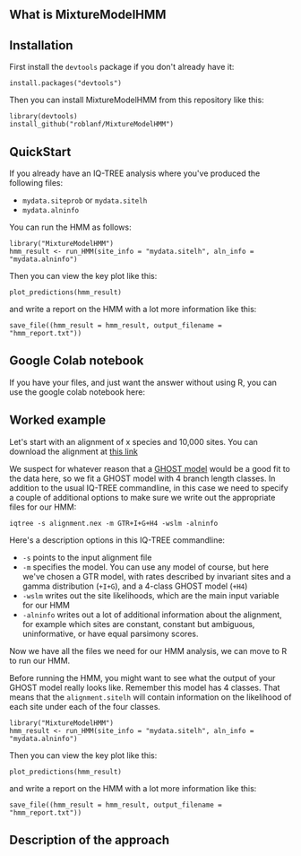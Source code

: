 ## What is MixtureModelHMM



## Installation
First install the `devtools` package if you don't already have it:

```
install.packages("devtools")
```

Then you can install MixtureModelHMM from this repository like this:

```
library(devtools)
install_github("roblanf/MixtureModelHMM")
```

## QuickStart
If you already have an IQ-TREE analysis where you've produced the following files:

* `mydata.siteprob` or `mydata.sitelh`
* `mydata.alninfo`

You can run the HMM as follows:

```
library("MixtureModelHMM")
hmm_result <- run_HMM(site_info = "mydata.sitelh", aln_info = "mydata.alninfo")
```

Then you can view the key plot like this:

```
plot_predictions(hmm_result)
```

and write a report on the HMM with a lot more information like this:

```
save_file((hmm_result = hmm_result, output_filename = "hmm_report.txt"))
```

## Google Colab notebook

If you have your files, and just want the answer without using R, you can use the google colab notebook here:



## Worked example

Let's start with an alignment of x species and 10,000 sites. You can download the alignment at [this link]()

We suspect for whatever reason that a [GHOST model]() would be a good fit to the data here, so we fit a GHOST model with 4 branch length classes. In addition to the usual IQ-TREE commandline, in this case we need to specify a couple of additional options to make sure we write out the appropriate files for our HMM:

```
iqtree -s alignment.nex -m GTR+I+G+H4 -wslm -alninfo
```

Here's a description options in this IQ-TREE commandline:

* `-s` points to the input alignment file
* `-m` specifies the model. You can use any model of course, but here we've chosen a GTR model, with rates described by invariant sites and a gamma distribution (`+I+G`), and a 4-class GHOST model (`+H4`)
* `-wslm` writes out the site likelihoods, which are the main input variable for our HMM
* `-alninfo` writes out a lot of additional information about the alignment, for example which sites are constant, constant but ambiguous, uninformative, or have equal parsimony scores.

Now we have all the files we need for our HMM analysis, we can move to R to run our HMM.

Before running the HMM, you might want to see what the output of your GHOST model really looks like. Remember this model has 4 classes. That means that the `alignment.sitelh` will contain information on the likelihood of each site under each of the four classes.

```
library("MixtureModelHMM")
hmm_result <- run_HMM(site_info = "mydata.sitelh", aln_info = "mydata.alninfo")
```

Then you can view the key plot like this:

```
plot_predictions(hmm_result)
```

and write a report on the HMM with a lot more information like this:

```
save_file((hmm_result = hmm_result, output_filename = "hmm_report.txt"))
```

## Description of the approach


